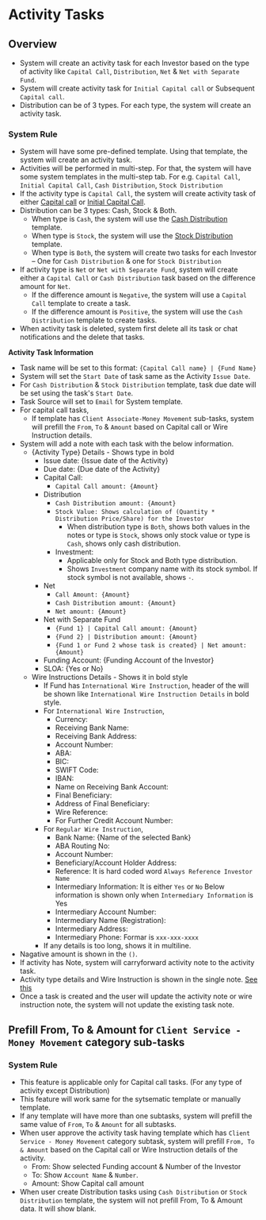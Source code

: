 # Activity Tasks

## Overview

- System will create an activity task for each Investor based on the type of activity like `Capital Call`, `Distribution`, `Net` & `Net with Separate Fund`.
- System will create activity task for `Initial Capital call` or Subsequent `Capital call`.
- Distribution can be of 3 types. For each type, the system will create an activity task.  


### System Rule

- System will have some pre-defined template. Using that template, the system will create an activity task.
- Activities will be performed in multi-step. For that, the system will have some system templates in the multi-step tab. For e.g. `Capital Call`, `Initial Capital Call`, `Cash Distribution`, `Stock Distribution` 
- If the activity type is `Capital Call`, the system will create activity task of either [Capital call](https://drive.google.com/file/d/14gsdNtyM3hE57rqExFCcPLAQXgtfTkDP/view?usp=share_link) or [Initial Capital Call](https://drive.google.com/file/d/1VzZBZC5-XgVB4LpiPTzS_iLhSw2fvY5J/view?usp=share_link).
- Distribution can be 3 types: Cash, Stock & Both.
    - When type is `Cash`, the system will use the [Cash Distribution](https://drive.google.com/file/d/1e0r-NA4DnMCk-9xmCI1h6pJyAnFrypZM/view?usp=share_link) template.
    - When type is `Stock`, the system will use the [Stock Distribution](https://drive.google.com/file/d/15AkRwebVSnF97EAA99RQ18f-Sc4GLXnA/view?usp=share_link) template.
    - When type is `Both`, the system will create two tasks for each Investor – One for `Cash Distribution` & one for `Stock Distribution`
- If activity type is `Net` or `Net with Separate Fund`, system will create either a `Capital Call` or `Cash Distribution` task based on the difference amount for `Net`.
    - If the difference amount is `Negative`, the system will use a `Capital Call` template to create a task.
    - If the difference amount is `Positive`, the system will use the `Cash Distribution` template to create tasks.
- When activity task is deleted, system first delete all its task or chat notifications and the delete that tasks.

**Activity Task Information**
- Task name will be set to this format: `{Capital Call name} | {Fund Name}`
- System will set the `Start Date` of task same as the Activity `Issue Date`.
- For `Cash Distribution` & `Stock Distribution` template, task due date will be set using the task's `Start Date`.
- Task Source will set to `Email` for System template.
- For capital call tasks,
    - If template has `Client Associate-Money Movement` sub-tasks, system will prefill the `From`, `To` & `Amount` based on Capital call or Wire Instruction details.
- System will add a note with each task with the below information.
    - {Activity Type} Details - Shows type in bold
        - Issue date: {Issue date of the Activity}
        - Due date: {Due date of the Activity}
        - Capital Call:
            - `Capital Call amount: {Amount}`
        - Distribution
            - `Cash Distribution amount: {Amount}`
            - `Stock Value: Shows calculation of (Quantity * Distribution Price/Share) for the Investor`
                - When distribution type is `Both`, shows both values in the notes or type is `Stock`, shows only stock value or type is `Cash`, shows only cash distribution.  
            - Investment: 
                - Applicable only for Stock and Both type distribution. 
                - Shows `Investment` company name with its stock symbol. If stock symbol is not available, shows `-`.       
        - Net
            - `Call Amount: {Amount}`
            - `Cash Distribution amount: {Amount}`
            - `Net amount: {Amount}`
        - Net with Separate Fund
            - `{Fund 1} | Capital Call amount: {Amount}`
            - `{Fund 2} | Distribution amount: {Amount}`
            - `{Fund 1 or Fund 2 whose task is created} | Net amount: {Amount}`
        - Funding Account: {Funding Account of the Investor}
        - SLOA: {Yes or No} 
    - Wire Instructions Details - Shows it in bold style
        - If Fund has `International Wire Instruction`, header of the will be shown like `International Wire Instruction Details` in bold style.
        - For `International Wire Instruction`,
            - Currency: 
            - Receiving Bank Name:
            - Receiving Bank Address:
            - Account Number:
            - ABA:
            - BIC:
            - SWIFT Code: 
            - IBAN: 
            - Name on Receiving Bank Account: 
            - Final Beneficiary:  
            - Address of Final Beneficiary:
            - Wire Reference:  
            - For Further Credit Account Number: 
        - For `Regular Wire Instruction`, 
            - Bank Name: {Name of the selected Bank}
            - ABA Routing No:
            - Account Number:
            - Beneficiary/Account Holder Address: 
            - Reference: It is hard coded word `Always Reference Investor Name`
            - Intermediary Information: It is either `Yes` or `No`
            Below information is shown only when `Intermediary Information` is Yes
            - Intermediary Account Number: 
            - Intermediary Name (Registration):
            - Intermediary Address: 
            - Intermediary Phone: Formar is `xxx-xxx-xxxx` 
        - If any details is too long, shows it in multiline.
- Nagative amount is shown in the `()`.
- If activity has Note, system will carryforward activity note to the activity task.
- Activity type details and Wire Instruction is shown in the single note. [See this](https://drive.google.com/file/d/16hTdB2xtgudaC8qlo17czyZEVOQRknCV/view?usp=sharing)
- Once a task is created and the user will update the activity note or wire instruction note, the system will not update the existing task note. 
    
    
## Prefill From, To & Amount for `Client Service - Money Movement` category sub-tasks

### System Rule
- This feature is applicable only for Capital call tasks. (For any type of activity except Distribution)
- This feature will work same for the sytsematic template or manually template.
- If any template will have more than one subtasks, system will prefill the same value of `From`, `To` & `Amount` for all subtasks.
- When user approve the activity task having template which has `Client Service - Money Movement` category subtask, system will prefill `From, To & Amount` based on the Capital call or Wire Instruction details of the activity. 
    - From: Show selected Funding account & Number of the Investor
    - To: Show `Account Name` & `Number`.
    - Amount: Show Capital call amount
- When user create Distribution tasks using `Cash Distribution` or `Stock Distribution` template, the system will not prefill From, To & Amount data. It will show blank.